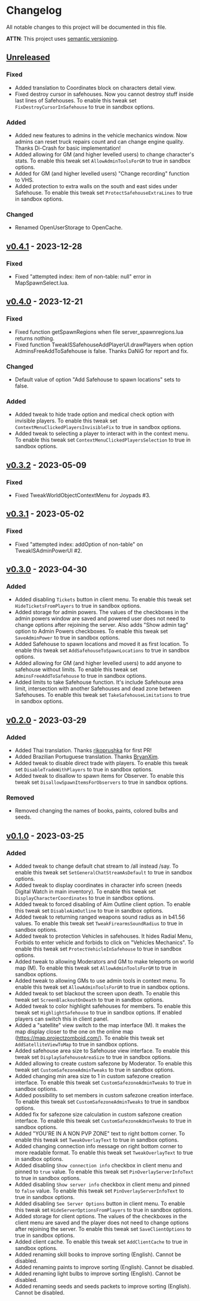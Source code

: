 # Changelog
All notable changes to this project will be documented in this file.

**ATTN**: This project uses [semantic versioning](http://semver.org/).

## [Unreleased]
### Fixed
- Added translation to Coordinates block on characters detail view.
- Fixed destroy cursor in safehouses. Now you cannot destroy stuff inside last lines of Safehouses. To enable this tweak set `FixDestroyCursorInSafehouse` to true in sandbox options.

### Added
- Added new features to admins in the vehicle mechanics window. Now admins can reset truck repairs count and can change engine quality. Thanks Di-Crash for basic implementation!
- Added allowing for GM (and higher levelled users) to change character's stats. To enable this tweak set `AllowAdminToolsForGM` to true in sandbox options.
- Added for GM (and higher levelled users) "Change recording" function to VHS.
- Added protection to extra walls on the south and east sides under Safehouse. To enable this tweak set `ProtectSafehouseExtraLines` to true in sandbox options.

### Changed
- Renamed OpenUserStorage to OpenCache.

## [v0.4.1] - 2023-12-28
### Fixed
- Fixed "attempted index: item of non-table: null" error in MapSpawnSelect.lua.

## [v0.4.0] - 2023-12-21
### Fixed
- Fixed function getSpawnRegions when file server_spawnregions.lua returns nothing.
- Fixed function TweakISSafehouseAddPlayerUI.drawPlayers when option AdminsFreeAddToSafehouse is false. Thanks DaNiG for report and fix.

### Changed
- Default value of option "Add Safehouse to spawn locations" sets to false.

### Added
- Added tweak to hide trade option and medical check option with invisible players. To enable this tweak set `ContextMenuClickedPlayersInvisibleFix` to true in sandbox options.
- Added tweak to selecting a player to interact with in the context menu. To enable this tweak set `ContextMenuClickedPlayersSelection` to true in sandbox options.

## [v0.3.2] - 2023-05-09
### Fixed
- Fixed TweakWorldObjectContextMenu for Joypads #3.

## [v0.3.1] - 2023-05-02
### Fixed
- Fixed "attempted index: addOption of non-table" on TweakISAdminPowerUI #2.

## [v0.3.0] - 2023-04-30
### Added
- Added disabling `Tickets` button in client menu. To enable this tweak set `HideTicketsFromPlayers` to true in sandbox options.
- Added storage for admin powers. The values of the checkboxes in the admin powers window are saved and powered user does not need to change options after rejoining the server. Also adds "Show admin tag" option to Admin Powers checkboxes. To enable this tweak set `SaveAdminPower` to true in sandbox options.
- Added Safehouse to spawn locations and moved it as first location. To enable this tweak set `AddSafehouseToSpawnLocations` to true in sandbox options.
- Added allowing for GM (and higher levelled users) to add anyone to safehouse without limits. To enable this tweak set `AdminsFreeAddToSafehouse` to true in sandbox options.
- Added limits to take Safehouse function. It's include Safehouse area limit, intersection with another Safehouses and dead zone between Safehouses. To enable this tweak set `TakeSafehouseLimitations` to true in sandbox options.

## [v0.2.0] - 2023-03-29
### Added
- Added Thai translation. Thanks [rikoprushka](https://github.com/rikoprushka) for first PR!
- Added Brazilian Portuguese translation. Thanks [BryanXim](https://steamcommunity.com/id/BryanXim).
- Added tweak to disable direct trade with players. To enable this tweak set `DisableTradeWithPlayers` to true in sandbox options.
- Added tweak to disallow to spawn items for Observer. To enable this tweak set `DisallowSpawnItemsForObservers` to true in sandbox options.

### Removed
- Removed changing the names of books, paints, colored bulbs and seeds.

## [v0.1.0] - 2023-03-25
### Added
- Added tweak to change default chat stream to /all instead /say. To enable this tweak set `SetGeneralChatStreamAsDefault` to true in sandbox options.
- Added tweak to display coordinates in character info screen (needs Digital Watch in main inventory). To enable this tweak set `DisplayCharacterCoordinates` to true in sandbox options.
- Added tweak to forced disabling of Aim Outline client option. To enable this tweak set `DisableAimOutline` to true in sandbox options.
- Added tweak to returning ranged weapons sound radius as in b41.56 values. To enable this tweak set `TweakFirearmsSoundRadius` to true in sandbox options.
- Added tweak to protection Vehicles in safehouses. It hides Radial Menu, Forbids to enter vehicle and forbids to click on "Vehicles Mechanics". To enable this tweak set `ProtectVehicleInSafehouse` to true in sandbox options.
- Added tweak to allowing Moderators and GM to make teleports on world map (M). To enable this tweak set `AllowAdminToolsForGM` to true in sandbox options.
- Added tweak to allowing GMs to use admin tools in context menu. To enable this tweak set `AllowAdminToolsForGM` to true in sandbox options.
- Added tweak to set blackout the screen upon death. To enable this tweak set `ScreenBlackoutOnDeath` to true in sandbox options.
- Added tweak to color highlight safehouses for members. To enable this tweak set `HighlightSafehouse` to true in sandbox options. If enabled players can switch this in client panel.
- Added a "satellite" view switch to the map interface (M). It makes the map display closer to the one on the online map (https://map.projectzomboid.com/). To enable this tweak set `AddSatelliteViewToMap` to true in sandbox options.
- Added safehouse area size to Safehouse view interface. To enable this tweak set `DisplaySafehouseAreaSize` to true in sandbox options.
- Added allowing to create custom safezone by Moderator. To enable this tweak set `CustomSafezoneAdminTweaks` to true in sandbox options.
- Added changing min area size to 1 in custom safezone creation interface. To enable this tweak set `CustomSafezoneAdminTweaks` to true in sandbox options.
- Added possibility to set members in custom safezone creation interface. To enable this tweak set `CustomSafezoneAdminTweaks` to true in sandbox options.
- Added fix for safezone size calculation in custom safezone creation interface. To enable this tweak set `CustomSafezoneAdminTweaks` to true in sandbox options.
- Added "YOU'RE IN A NON PVP ZONE" text to right bottom corner. To enable this tweak set `TweakOverlayText` to true in sandbox options.
- Added changing connection info message on right bottom corner to more readable format. To enable this tweak set `TweakOverlayText` to true in sandbox options.
- Added disabling `Show connection info` checkbox in client menu and pinned to `true` value. To enable this tweak set `PinOverlayServerInfoText` to true in sandbox options.
- Added disabling `Show server info` checkbox in client menu and pinned to `false` value. To enable this tweak set `PinOverlayServerInfoText` to true in sandbox options.
- Added disabling `See Server Options` button in client menu. To enable this tweak set `HideServerOptionsFromPlayers` to true in sandbox options.
- Added storage for client options. The values of the checkboxes in the client menu are saved and the player does not need to change options after rejoining the server. To enable this tweak set `SaveClientOptions` to true in sandbox options.
- Added client cache. To enable this tweak set `AddClientCache` to true in sandbox options.
- Added renaming skill books to improve sorting (English). Cannot be disabled.
- Added renaming paints to improve sorting (English). Cannot be disabled.
- Added renaming light bulbs to improve sorting (English). Cannot be disabled.
- Added renaming seeds and seeds packets to improve sorting (English). Cannot be disabled.

[Unreleased]: https://github.com/openzomboid/server-tweaker/compare/v0.4.1...HEAD
[v0.4.1]: https://github.com/openzomboid/server-tweaker/compare/v0.4.0...v0.4.1
[v0.4.0]: https://github.com/openzomboid/server-tweaker/compare/v0.3.2...v0.4.0
[v0.3.2]: https://github.com/openzomboid/server-tweaker/compare/v0.3.1...v0.3.2
[v0.3.1]: https://github.com/openzomboid/server-tweaker/compare/v0.3.0...v0.3.1
[v0.3.0]: https://github.com/openzomboid/server-tweaker/compare/v0.2.0...v0.3.0
[v0.2.0]: https://github.com/openzomboid/server-tweaker/compare/v0.1.0...v0.2.0
[v0.1.0]: https://github.com/openzomboid/server-tweaker/compare/d4868cbb05ad290ba3f0431e82592894d999bd56...v0.1.0
